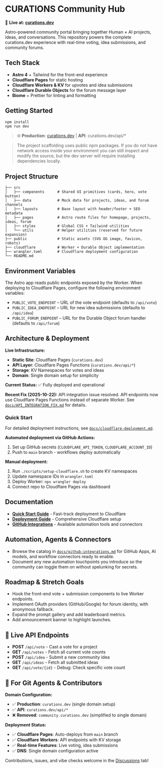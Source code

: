 # CURATIONS Community Hub

🚀 **Live at: [curations.dev](https://curations.dev)**

Astro-powered community portal bringing together Human × AI projects, ideas, and conversations. This repository powers the complete curations.dev experience with real-time voting, idea submissions, and community forums.

## Tech Stack

- **Astro 4** + Tailwind for the front-end experience
- **Cloudflare Pages** for static hosting
- **Cloudflare Workers & KV** for upvotes and idea submissions
- **Cloudflare Durable Objects** for the forum message layer
- **Biome** + Prettier for linting and formatting

## Getting Started

```bash
npm install
npm run dev
```

> 🌐 **Production**: [curations.dev](https://curations.dev) | **API**: curations.dev/api/*

> The project scaffolding uses public npm packages. If you do not have network access inside your environment you can still inspect and modify the source, but the dev server will require installing dependencies locally.

## Project Structure

```
├── src
│   ├── components      # Shared UI primitives (cards, hero, vote button)
│   ├── data            # Mock data for projects, ideas, and forum channels
│   ├── layouts         # Base layout with header/footer + SEO metadata
│   ├── pages           # Astro route files for homepage, projects, ideas, forum
│   ├── styles          # Global CSS + Tailwind utilities
│   └── utils           # Helper utilities (reserved for future expansion)
├── public              # Static assets (SVG OG image, favicon, robots)
├── cloudflare          # Worker + Durable Object implementation
├── wrangler.toml       # Cloudflare deployment configuration
└── README.md
```

## Environment Variables

The Astro app reads public endpoints exposed by the Worker. When deploying to Cloudflare Pages, configure the following environment variables:

- `PUBLIC_VOTE_ENDPOINT` – URL of the vote endpoint (defaults to `/api/vote`)
- `PUBLIC_IDEA_ENDPOINT` – URL for new idea submissions (defaults to `/api/idea`)
- `PUBLIC_FORUM_ENDPOINT` – URL for the Durable Object forum handler (defaults to `/api/forum`)

## Architecture & Deployment

**Live Infrastructure:**
- **Static Site**: Cloudflare Pages (`curations.dev`)
- **API Layer**: Cloudflare Pages Functions (`curations.dev/api/*`)
- **Storage**: KV Namespaces for votes and ideas
- **Domain**: Single domain setup for simplicity

**Current Status:** ✅ Fully deployed and operational

**Recent Fix (2025-10-22):** API integration issue resolved. API endpoints now use Cloudflare Pages Functions instead of separate Worker. See [`docs/API_INTEGRATION_FIX.md`](docs/API_INTEGRATION_FIX.md) for details.

### Quick Start

For detailed deployment instructions, see [`docs/cloudflare-deployment.md`](docs/cloudflare-deployment.md).

**Automated deployment via GitHub Actions:**
1. Set up GitHub secrets (`CLOUDFLARE_API_TOKEN`, `CLOUDFLARE_ACCOUNT_ID`)
2. Push to `main` branch - workflows deploy automatically

**Manual deployment:**
1. Run `./scripts/setup-cloudflare.sh` to create KV namespaces
2. Update namespace IDs in `wrangler.toml`
3. Deploy Worker: `npx wrangler deploy`
4. Connect repo to Cloudflare Pages via dashboard

## Documentation

- **[Quick Start Guide](docs/QUICKSTART.md)** - Fast-track deployment to Cloudflare
- **[Deployment Guide](docs/cloudflare-deployment.md)** - Comprehensive Cloudflare setup
- **[GitHub Integrations](docs/github-integrations.md)** - Available automation tools and connectors

## Automation, Agents & Connectors

- Browse the catalog in [`docs/github-integrations.md`](docs/github-integrations.md) for GitHub Apps, AI models, and workflow connectors ready to enable.
- Document any new automation touchpoints you introduce so the community can toggle them on without spelunking for secrets.

## Roadmap & Stretch Goals

- Hook the front-end vote + submission components to live Worker endpoints.
- Implement OAuth providers (GitHub/Google) for forum identity, with anonymous fallback.
- Expand the prompt gallery and add leaderboard metrics.
- Add announcement banner to highlight launches.

## 🔄 **Live API Endpoints**

- **POST** `/api/vote` - Cast a vote for a project
- **GET** `/api/votes` - Fetch all current vote counts  
- **POST** `/api/idea` - Submit a new community idea
- **GET** `/api/ideas` - Fetch all submitted ideas
- **GET** `/api/vote/{id}` - Debug: Check specific vote count

## 🤖 **For Git Agents & Contributors**

**Domain Configuration:**
- ✅ **Production**: `curations.dev` (single domain setup)
- ✅ **API**: `curations.dev/api/*` 
- ❌ **Removed**: `community.curations.dev` (simplified to single domain)

**Deployment Status:**
- ✅ **Cloudflare Pages**: Auto-deploys from `main` branch
- ✅ **Cloudflare Workers**: API endpoints with KV storage
- ✅ **Real-time Features**: Live voting, idea submissions
- ✅ **DNS**: Single domain configuration active

Contributions, issues, and vibe checks welcome in the [Discussions](https://github.com/curationsdev/community/discussions) tab!
